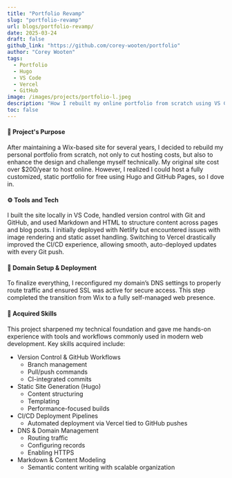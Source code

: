 ```yaml
---
title: "Portfolio Revamp"
slug: "portfolio-revamp" 
url: blogs/portfolio-revamp/
date: 2025-03-24
draft: false
github_link: "https://github.com/corey-wooten/portfolio"
author: "Corey Wooten"
tags:
  - Portfolio
  - Hugo
  - VS Code 
  - Vercel 
  - GitHub
image: /images/projects/portfolio-l.jpeg
description: "How I rebuilt my online portfolio from scratch using VS Code, GitHub, and Vercel."
toc: false
---
```


#### 🔎 Project's Purpose 
After maintaining a Wix-based site for several years, I decided to rebuild my personal portfolio from scratch, not only to cut hosting costs, but also to enhance the design and challenge myself technically. My original site cost over $200/year to host online. However, I realized I could host a fully customized, static portfolio for free using Hugo and GitHub Pages, so I dove in.

#### ⚙️ Tools and Tech 
I built the site locally in VS Code, handled version control with Git and GitHub, and used Markdown and HTML to structure content across pages and blog posts. I initially deployed with Netlify but encountered issues with image rendering and static asset handling. Switching to Vercel drastically improved the CI/CD experience, allowing smooth, auto-deployed updates with every Git push. 

#### 🛜 Domain Setup & Deployment 
To finalize everything, I reconfigured my domain’s DNS settings to properly route traffic and ensured SSL was active for secure access. This step completed the transition from Wix to a fully self-managed web presence. 

#### 🧠 Acquired Skills 
This project sharpened my technical foundation and gave me hands-on experience with tools and workflows commonly used in modern web development. Key skills acquired include: 
- Version Control & GitHub Workflows 
  - Branch management 
  - Pull/push commands 
  - CI-integrated commits
- Static Site Generation (Hugo) 
  - Content structuring 
  - Templating 
  - Performance-focused builds
- CI/CD Deployment Pipelines 
  - Automated deployment via Vercel tied to GitHub pushes
- DNS & Domain Management 
  - Routing traffic 
  - Configuring records 
  - Enabling HTTPS
- Markdown & Content Modeling 
  - Semantic content writing with scalable organization